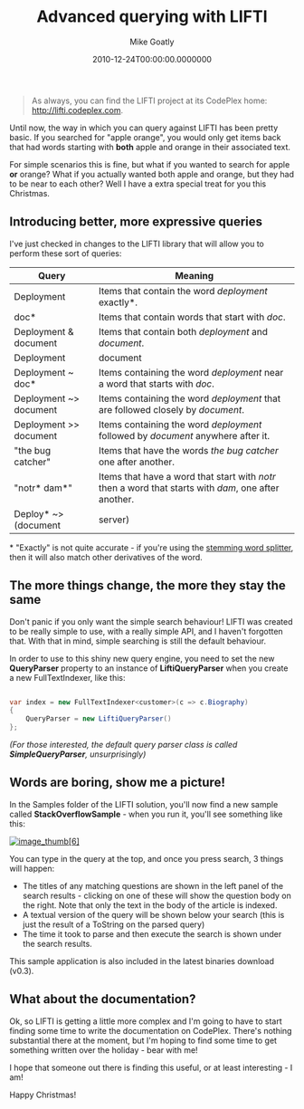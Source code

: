 ﻿---
title: "Advanced querying with LIFTI"
date: "2010-12-24T00:00:00.0000000"
author: "Mike Goatly"
---

> As always\, you can find the LIFTI project at its CodePlex home:
> [http://lifti\.codeplex\.com](http://lifti.codeplex.com)\.
> 
> 

Until now\, the way in which you can query against LIFTI has been
pretty basic\. If you searched for "apple orange"\, you would only
get items back that had words starting with **both**
apple and orange in their associated text\.

For simple scenarios this is fine\, but what if you wanted to
search for apple **or** orange? What if you actually
wanted both apple and orange\, but they had to be near to each
other? Well I have a extra special treat for you this
Christmas\.

## Introducing better\, more expressive queries

I've just checked in changes to the LIFTI library that will
allow you to perform these sort of queries:

|Query|Meaning|
|-|-|
|Deployment|Items that contain the word *deployment* exactly\*\.|
|doc\*|Items that contain words that start with *doc*\.|
|Deployment & document|Items that contain both *deployment* and *document*\.|
|Deployment | document|Items that contain either *deployment* or *document*\.|
|Deployment ~ doc\*|Items containing the word *deployment* near a word that starts with *doc*\.|
|Deployment ~> document|Items containing the word *deployment* that are followed closely by *document*\.|
|Deployment >> document|Items containing the word *deployment* followed by *document* anywhere after it\.|
|"the bug catcher"|Items that have the words *the bug catcher* one after another\.|
|"notr\* dam\*"|Items that have a word that start with *notr* then a word that starts with *dam*\, one after another\.|
|Deploy\* ~> \(document | server\)|Items that have words starting with *deploy*\, closely followed by either *document* or *server*\.|

\* "Exactly" is not quite accurate \- if you're using the [stemming word splitter](/2010/12/7/lifti-and-porter-stemming.aspx)\, then it will also match
other derivatives of the word\.

## The more things change\, the more they stay the same

Don't panic if you only want the simple search behaviour\! LIFTI
was created to be really simple to use\, with a really simple API\,
and I haven't forgotten that\. With that in mind\, simple searching
is still the default behaviour\.

In order to use to this shiny new query engine\, you need to set
the new **QueryParser** property to an instance of
**LiftiQueryParser** when you create a new
FullTextIndexer\, like this:

``` csharp

var index = new FullTextIndexer<customer>(c => c.Biography)
{    
    QueryParser = new LiftiQueryParser()
};
```
*\(For those interested\, the default query parser class is
called **SimpleQueryParser**\, unsurprisingly\)*

## Words are boring\, show me a picture\!

In the Samples folder of the LIFTI solution\, you'll now find a
new sample called **StackOverflowSample** \- when you
run it\, you'll see something like this:

[![image_thumb[6]](/images/post/Windows-Live-Writer_85b645c929c4_EC66_image_thumb%5B6%5D_thumb.png)](/images/post/Windows-Live-Writer_85b645c929c4_EC66_image_thumb%5B6%5D_2.png)

You can type in the query at the top\, and once you press search\,
3 things will happen:

- The titles of any matching questions are shown in the left
panel of the search results \- clicking on one of these will show
the question body on the right\. Note that only the text in the body
of the article is indexed\.
- A textual version of the query will be shown below your search
\(this is just the result of a ToString on the parsed query\)
- The time it took to parse and then execute the search is shown
under the search results\.

This sample application is also included in the latest binaries
download \(v0\.3\)\.

## What about the documentation?

Ok\, so LIFTI is getting a little more complex and I'm going to
have to start finding some time to write the documentation on
CodePlex\. There's nothing substantial there at the moment\, but I'm
hoping to find some time to get something written over the holiday
\- bear with me\!

I hope that someone out there is finding this useful\, or at
least interesting \- I am\!

Happy Christmas\!

